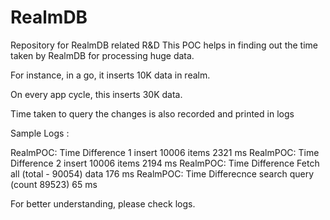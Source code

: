 # RealmDB
Repository for RealmDB related R&amp;D
This POC helps in finding out the time taken by RealmDB for processing huge data.

For instance, in a go, it inserts 10K data in realm.

On every app cycle, this inserts 30K data.

Time taken to query the changes is also recorded and printed in logs

Sample Logs : 

RealmPOC: Time Difference 1 insert 10006 items 2321 ms
RealmPOC: Time Difference 2 insert 10006 items 2194 ms
RealmPOC: Time Difference Fetch all (total - 90054) data 176 ms
RealmPOC: Time Differecnce search query (count 89523) 65 ms

For better understanding, please check logs.
